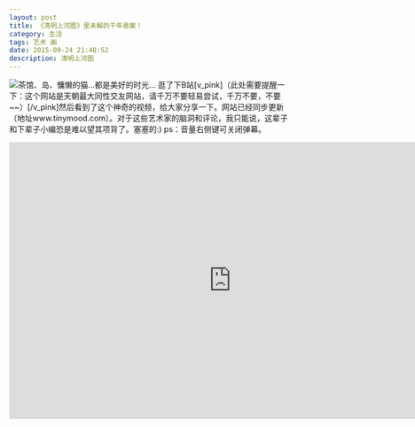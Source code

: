 ```yaml
---
layout: post
title: 《清明上河图》里未解的千年悬案！
category: 生活
tags: 艺术 画
date: 2015-09-24 21:48:52
description: 清明上河图
---
```


![茶馆、岛、慵懒的猫...都是美好的时光...](http://7xlkoc.com1.z0.glb.clouddn.com/qing.jpg "茶馆、岛、慵懒的猫...都是美好的时光...")
逛了下B站[v_pink]（此处需要提醒一下：这个网站是天朝最大同性交友网站，请千万不要轻易尝试，千万不要，不要~~）[/v_pink]然后看到了这个神奇的视频，给大家分享一下。网站已经同步更新（地址www.tinymood.com）。对于这些艺术家的脑洞和评论，我只能说，这辈子和下辈子小编恐是难以望其项背了。塞塞的:)  ps：音量右侧键可关闭弹幕。

<iframe style="width: 800px; height: 500px;" src="http://static.hdslb.com/miniloader.swf?aid=2941879&amp;page=1" width="300" height="150" frameborder="no" scrolling="no"></iframe>